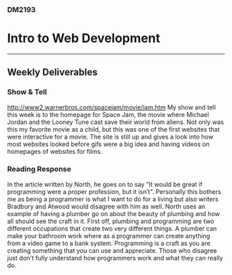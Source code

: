 ### DM2193

# Intro to Web Development

---

## Weekly Deliverables

### Show & Tell
http://www2.warnerbros.com/spacejam/movie/jam.htm
My show and tell this week is to the homepage for Space Jam, the movie where Michael Jordan and the Looney Tune cast save their world from 
aliens. Not only was this my favorite movie as a child, but this was one of the first websites that were interactive for a movie. The site
is still up and gives a look into how most websites looked before gifs were a big idea and having videos on homepages of websites for films.

### Reading Response
In the article written by North, he goes on to say "It would be great if programming were a proper profession, but it isn’t". 
Personally this bothers me as being a programmer is what I want to do for a living but also writers Bradbury and Atwood would disagree with him 
as well. North uses an example of having a plumber go on about the beauty of plumbing and how all should see the craft in it. First off, 
plumbing and programming are two different occupations that create two very different things. A plumber can make your bathroom work where as a 
programmer can create anything from a video game to a bank system. Programming is a craft as you are creating something that you can use and 
appreciate. Those who disagree just don't fully understand how programmers work and what they can really do.

